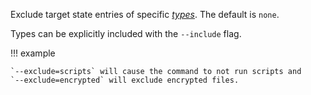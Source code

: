Exclude target state entries of specific [*types*][types]. The default is
`none`.

Types can be explicitly included with the `--include` flag.

!!! example

    `--exclude=scripts` will cause the command to not run scripts and
    `--exclude=encrypted` will exclude encrypted files.

[types]: /reference/command-line-flags/common.md#available-entry-types
